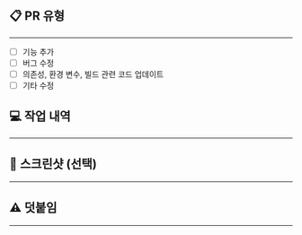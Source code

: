 ## 📋 PR 유형

---

- [ ]  기능 추가
- [ ]  버그 수정
- [ ]  의존성, 환경 변수, 빌드 관련 코드 업데이트
- [ ]  기타 수정

## 💻 작업 내역

---

## 📸 스크린샷 (선택)

---

## ⚠️ 덧붙임

---
